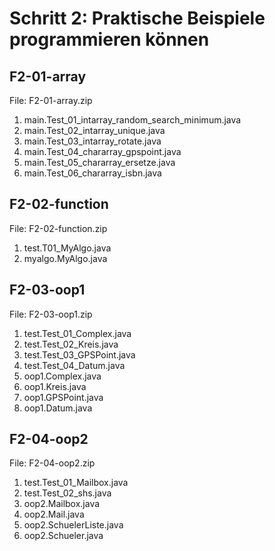 # Schritt 2: Praktische Beispiele programmieren können

## F2-01-array

File: F2-01-array.zip

1. main.Test_01_intarray_random_search_minimum.java
2. main.Test_02_intarray_unique.java
3. main.Test_03_intarray_rotate.java
4. main.Test_04_chararray_gpspoint.java
5. main.Test_05_chararray_ersetze.java
6. main.Test_06_chararray_isbn.java

## F2-02-function

File: F2-02-function.zip

1. test.T01_MyAlgo.java
2. myalgo.MyAlgo.java

## F2-03-oop1

File: F2-03-oop1.zip

1. test.Test_01_Complex.java
2. test.Test_02_Kreis.java
3. test.Test_03_GPSPoint.java
4. test.Test_04_Datum.java
5. oop1.Complex.java
6. oop1.Kreis.java
7. oop1.GPSPoint.java
8. oop1.Datum.java

## F2-04-oop2

File: F2-04-oop2.zip

1. test.Test_01_Mailbox.java
2. test.Test_02_shs.java
3. oop2.Mailbox.java
4. oop2.Mail.java
5. oop2.SchuelerListe.java
6. oop2.Schueler.java
